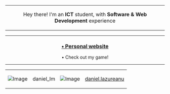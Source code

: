 <table align="center">
  <tr>
    <td>
      <p align="center">Hey there! I'm an <b>ICT</b> student, with <b>Software & Web Development </b>experience</p>
    </td>
  </tr>
</table>

---
### <p align="center"> <a href ="https://daniellazureanu.me/" target="_blank">• Personal website</a> </p>
<p align="center"> <a href="https://daniellazureanu.github.io/Fishing_Incremental/" style="text-decoration:none;">• Check out my game!</a> </p>

---
<table align="center">
  <tr>
    <td valign="middle">
      <img src="https://img.shields.io/badge/Discord-5865F2?style=for-the-badge&logo=discord&logoColor=white" alt="Image" />
    </td>
    <td valign="middle">
      <p>daniel_lm</p>
    </td>
    <td valign="middle">
      <img src="https://img.shields.io/badge/Instagram-E4405F?style=for-the-badge&logo=instagram&logoColor=white" alt="Image" />
    </td>
    <td valign="middle">
      <a href = "https://www.instagram.com/daniel.lazureanu/" target="_blank">daniel.lazureanu</a>
    </td>
  </tr>
</table>

